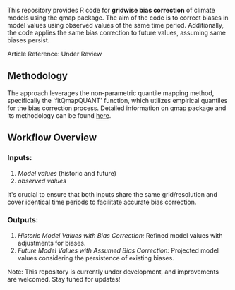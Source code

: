This repository provides R code for **gridwise bias correction** of climate models using the qmap package. The aim of the code is to correct biases in model values using observed values of the same time period. 
Additionally, the code applies the same bias correction to future values, assuming same biases persist. 

Article Reference: Under Review

## Methodology
The approach leverages the non-parametric quantile mapping method, specifically the 'fitQmapQUANT' function, which utilizes empirical quantiles for the bias correction process. 
Detailed information on qmap package and its methodology can be found [here](https://cran.r-project.org/web/packages/qmap/index.html).



## Workflow Overview
### Inputs:
1. *Model values* (historic and future)
2. *observed values*

It's crucial to ensure that both inputs share the same grid/resolution and cover identical time periods to facilitate accurate bias correction.

### Outputs:
1. *Historic Model Values with Bias Correction:* Refined model values with adjustments for biases.
2. *Future Model Values with Assumed Bias Correction:* Projected model values considering the persistence of existing biases.



Note: This repository is currently under development, and improvements are welcomed. Stay tuned for updates!
